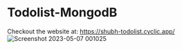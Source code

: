 # Todolist-MongodB
Checkout the website at: https://shubh-todolist.cyclic.app/
![Screenshot 2023-05-07 001025](https://user-images.githubusercontent.com/122744849/236641350-4fe5366d-1a29-47b8-8b5d-86d47a16fd31.png)
